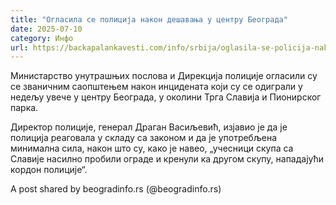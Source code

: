 ```yaml
---
title: "Огласила се полиција након дешавања у центру Београда"
date: 2025-07-10
category: Инфо
url: https://backapalankavesti.com/info/srbija/oglasila-se-policija-nakon-desavanja-u-centru-beograda/
---
```


Министарство унутрашњих послова и Дирекција полиције огласили су се званичним саопштењем након инцидената који су се одиграли у недељу увече у центру Београда, у околини Трга Славија и Пионирског парка.

Директор полиције, генерал Драган Васиљевић, изјавио је да је полиција реаговала у складу са законом и да је употребљена минимална сила, након што су, како је навео, „учесници скупа са Славије насилно пробили ограде и кренули ка другом скупу, нападајући кордон полиције“.

A post shared by beogradinfo.rs (@beogradinfo.rs)
